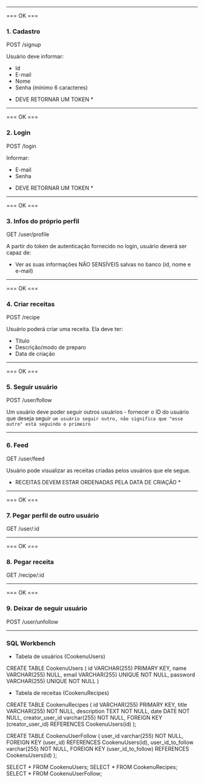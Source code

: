***********************************************************
=== OK ===
### 1. Cadastro
POST /signup

Usuário deve informar:
- Id
- E-mail
- Nome
- Senha (mínimo 6 caracteres)
* DEVE RETORNAR UM TOKEN *
***********************************************************
=== OK ===
### 2. Login
POST /login

Informar:
- E-mail
- Senha 
* DEVE RETORNAR UM TOKEN *
***********************************************************
=== OK ===
### 3. Infos do próprio perfil
GET /user/profile

A partir do token de autenticação fornecido no login, usuário deverá ser capaz de:
- Ver as suas informações NÃO SENSÍVEIS salvas no banco (id, nome e e-mail)
***********************************************************
=== OK ===
### 4. Criar receitas
POST /recipe

Usuário poderá criar uma receita. Ela deve ter:
- Título
- Descrição/modo de preparo
- Data de criação
**********************************************************
=== OK ===
### 5. Seguir usuário
POST /user/follow

Um usuário deve poder seguir outros usuários - fornecer o ID do usuário que deseja seguir
``` um usuário seguir outro, não significa que "esse outro" está seguindo o primeiro ```
**********************************************************


### 6. Feed
GET /user/feed

Usuário pode visualizar as receitas criadas pelos usuários que ele segue.
* RECEITAS DEVEM ESTAR ORDENADAS PELA DATA DE CRIAÇÃO * 


**********************************************************
=== OK ===
### 7. Pegar perfil de outro usuário
GET /user/:id
**********************************************************
=== OK ===
### 8. Pegar receita
GET /recipe/:id
**********************************************************
=== OK ===
### 9. Deixar de seguir usuário
POST /user/unfollow
**********************************************************

### SQL Workbench

- Tabela de usuários (CookenuUsers) 

CREATE TABLE CookenuUsers (
    id VARCHAR(255) PRIMARY KEY, 
    name VARCHAR(255) NULL, 
    email VARCHAR(255) UNIQUE NOT NULL, 
    password VARCHAR(255) UNIQUE NOT NULL
)

- Tabela de receitas (CookenuRecipes)

CREATE TABLE CookenuRecipes (
	id VARCHAR(255) PRIMARY KEY, 
    title VARCHAR(255) NOT NULL, 
    description TEXT NOT NULL, 
    date DATE NOT NULL,
    creator_user_id varchar(255) NOT NULL,
    FOREIGN KEY (creator_user_id) REFERENCES CookenuUsers(id)
);

CREATE TABLE CookenuUserFollow (
	user_id varchar(255) NOT NULL,
    FOREIGN KEY (user_id) REFERENCES CookenuUsers(id),
    user_id_to_follow varchar(255) NOT NULL,
    FOREIGN KEY (user_id_to_follow) REFERENCES CookenuUsers(id)
);

SELECT * FROM CookenuUsers;
SELECT * FROM CookenuRecipes;
SELECT * FROM CookenuUserFollow;